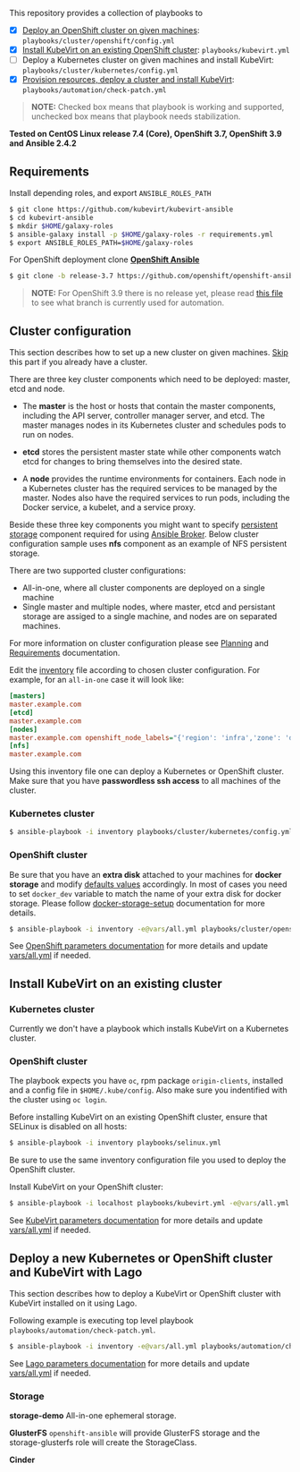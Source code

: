 This repository provides a collection of playbooks to

- [x] [Deploy an OpenShift cluster on given machines](#deploy-kubernetes-or-openshift-and-kubevirt): `playbooks/cluster/openshift/config.yml`
- [x] [Install KubeVirt on an existing OpenShift cluster](#install-kubevirt-on-existing-cluster): `playbooks/kubevirt.yml`
- [ ] Deploy a Kubernetes cluster on given machines and install KubeVirt: `playbooks/cluster/kubernetes/config.yml`
- [x] [Provision resources, deploy a cluster and install KubeVirt](#deploy-new-kubernetes-or-openshift-cluster-and-kubevirt-with-lago): `playbooks/automation/check-patch.yml`

> **NOTE:** Checked box means that playbook is working and supported, unchecked box means that playbook needs stabilization.

**Tested on CentOS Linux release 7.4 (Core), OpenShift 3.7, OpenShift 3.9 and Ansible 2.4.2**

## Requirements

Install depending roles, and export `ANSIBLE_ROLES_PATH`

```bash
$ git clone https://github.com/kubevirt/kubevirt-ansible
$ cd kubevirt-ansible
$ mkdir $HOME/galaxy-roles
$ ansible-galaxy install -p $HOME/galaxy-roles -r requirements.yml
$ export ANSIBLE_ROLES_PATH=$HOME/galaxy-roles
```

For OpenShift deployment clone [**OpenShift Ansible**](openshift-ansible-project)

```bash
$ git clone -b release-3.7 https://github.com/openshift/openshift-ansible
```

> **NOTE:** For OpenShift 3.9 there is no release yet,
please read [this file](../automation/check-patch.openshift_3-9.sh) to see
what branch is currently used for automation.

## Cluster configuration
This section describes how to set up a new cluster on given machines. [Skip](#install-kubevirt-on-an-existing-cluster) this part if you already have a cluster.

There are three key cluster components which need to be deployed: master, etcd and node.

* The **master** is the host or hosts that contain the master components,
  including the API server, controller manager server, and etcd.
  The master manages nodes in its Kubernetes cluster and schedules pods
  to run on nodes.

* **etcd** stores the persistent master state while other components watch
  etcd for changes to bring themselves into the desired state.

* A **node** provides the runtime environments for containers.
  Each node in a Kubernetes cluster has the required services
  to be managed by the master. Nodes also have the required services
  to run pods, including the Docker service, a kubelet, and a service proxy.

Beside these three key components you might want to specify [persistent storage](https://docs.openshift.org/latest/install_config/persistent_storage/index.html#install-config-persistent-storage-index) component required for using [Ansible Broker](https://docs.openshift.org/latest/install_config/install/advanced_install.html#configuring-openshift-ansible-broker). Below cluster configuration sample uses **nfs** component as an example of NFS persistent storage.

There are two supported cluster configurations:

* All-in-one, where all cluster components are deployed on a single machine
* Single master and multiple nodes, where master, etcd and persistant storage are assiged to a single machine, and nodes are on separated machines.

For more information on cluster configuration please see [Planning](https://docs.openshift.org/latest/install_config/install/planning.html) and [Requirements](https://docs.openshift.org/latest/install_config/install/prerequisites.html) documentation.

Edit the [inventory](../inventory) file according to chosen cluster configuration. For example, for an `all-in-one` case it will look like:

```ini
[masters]
master.example.com
[etcd]
master.example.com
[nodes]
master.example.com openshift_node_labels="{'region': 'infra','zone': 'default'}" openshift_schedulable=true
[nfs]
master.example.com
```

Using this inventory file one can deploy a Kubernetes or OpenShift cluster.
Make sure that you have **passwordless ssh access** to all machines of the cluster.

### Kubernetes cluster


```bash
$ ansible-playbook -i inventory playbooks/cluster/kubernetes/config.yml
```

### OpenShift cluster

Be sure that you have an **extra disk** attached to your machines
for **docker storage** and modify [defaults values][docker-storage-setup-defaults]
accordingly. In most of cases you need to set `docker_dev` variable
to match the name of your extra disk for docker storage.
Please follow [docker-storage-setup] documentation for more details.


```bash
$ ansible-playbook -i inventory -e@vars/all.yml playbooks/cluster/openshift/config.yml
```
See [OpenShift parameters documentation](./cluster/openshift/README.md) for more details and update [vars/all.yml](../vars/all.yml) if needed.

## Install KubeVirt on an existing cluster

### Kubernetes cluster

Currently we don't have a playbook which installs KubeVirt on a Kubernetes cluster.

### OpenShift cluster

The playbook expects you have ```oc```, rpm package ```origin-clients```,
installed and a config file in ```$HOME/.kube/config```.  Also make sure you
indentified with the cluster using ```oc login```.

Before installing KubeVirt on an existing OpenShift cluster, ensure that SELinux is disabled on all hosts:

```bash
$ ansible-playbook -i inventory playbooks/selinux.yml
```

Be sure to use the same inventory configuration file you used to deploy the OpenShift cluster.

Install KubeVirt on your OpenShift cluster:

```bash
$ ansible-playbook -i localhost playbooks/kubevirt.yml -e@vars/all.yml
```

See [KubeVirt parameters documentation](../roles/kubevirt/README.md) for more details and update [vars/all.yml](../vars/all.yml) if needed.

## Deploy a new Kubernetes or OpenShift cluster and KubeVirt with Lago

This section describes how to deploy a KubeVirt or OpenShift cluster with KubeVirt installed on it using Lago.

Following example is executing top level playbook `playbooks/automation/check-patch.yml`.

```bash
$ ansible-playbook -i inventory -e@vars/all.yml playbooks/automation/check-patch.yml
```

See [Lago parameters documentation](./playbooks/provider/lago/README.md) for more details and update [vars/all.yml](../vars/all.yml) if needed.

### Storage

**storage-demo**
All-in-one ephemeral storage.

**GlusterFS**
```openshift-ansible``` will provide GlusterFS storage and the storage-glusterfs role will
create the StorageClass.

**Cinder**


[docker-storage-setup]: https://docs.openshift.org/latest/install_config/install/host_preparation.html#configuring-docker-storage
[docker-storage-setup-defaults]: https://github.com/openshift/openshift-ansible-contrib/blob/master/roles/docker-storage-setup/defaults/main.yaml
[openshift-ansible-project]: https://github.com/openshift/openshift-ansible
